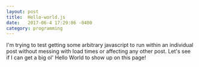```yaml
---
layout: post
title:  Hello-world.js
date:   2017-06-4 17:29:06 -0400
category: programming
---
```



I'm trying to test getting some arbitrary javascript to run within an individual post without messing with load times or affecting any other post. Let's see if I can get a big ol' Hello World to show up on this page!
